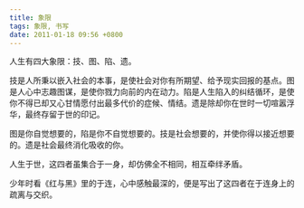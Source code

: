 ```yaml
---
title: 象限
tags: 象限, 书写
date: 2011-01-18 09:56 +0800
---
```



人生有四大象限：技、图、陷、遗。

技是人所秉以嵌入社会的本事，是使社会对你有所期望、给予现实回报的基点。图是人心中志趣图谋，是使你戮力向前的内在动力。陷是人生陷入的纠结循环，是使你不得已却又心甘情愿付出最多代价的症候、情结。遗是除却你在世时一切喧嚣浮华，最终存留于世的印记。

图是你自觉想要的，陷是你不自觉想要的。技是社会想要的，并使你得以接近想要的。遗是社会最终消化吸收的你。

人生于世，这四者虽集合于一身，却仿佛全不相同，相互牵绊矛盾。

少年时看《红与黑》里的于连，心中感触最深的，便是写出了这四者在于连身上的疏离与交织。

